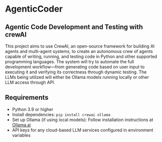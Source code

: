 # AgenticCoder
## Agentic Code Development and Testing with crewAI

This project aims to use CrewAI, an open-source framework for building AI agents and multi-agent systems, to create an autonomous crew of agents capable of writing, running, and testing code in Python and other supported programming languages. The system will try to automate the full development workflow—from generating code based on user input to executing it and verifying its correctness through dynamic testing. The LLMs being utilized will either be Ollama models running locally or other LLM access through API.

## Requirements

- Python 3.9 or higher
- Install dependencies: `pip install crewai ollama`
- Set up Ollama (if using local models): Follow installation instructions at [Ollama.ai](https://ollama.ai)
- API keys for any cloud-based LLM services configured in environment variables


